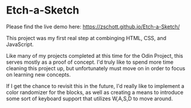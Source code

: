 # Etch-a-Sketch

Please find the live demo here: https://zschott.github.io/Etch-a-Sketch/

This project was my first real step at combinging HTML, CSS, and JavaScript.

Like many of my projects completed at this time for the Odin Project, this serves mostly as a proof of concept. I'd truly like to spend more time cleaning this project up, but unfortunately must move on in order to focus on learning new concepts.

If I get the chance to revisit this in the future, I'd really like to implement a color randomizer for the blocks, as well as creating a means to introduce some sort of keyboard support that utilizes W,A,S,D to move around.
